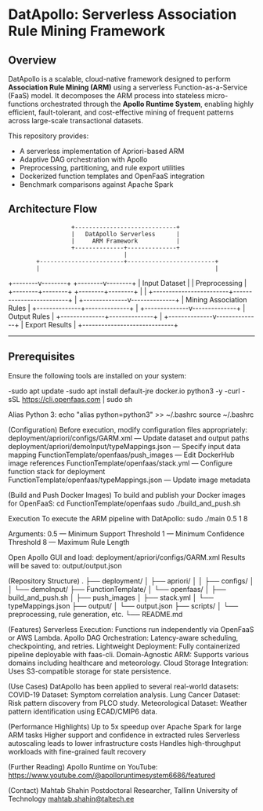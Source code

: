# DatApollo: Serverless Association Rule Mining Framework

## Overview

DatApollo is a scalable, cloud-native framework designed to perform **Association Rule Mining (ARM)** using a serverless Function-as-a-Service (FaaS) model. It decomposes the ARM process into stateless micro-functions orchestrated through the **Apollo Runtime System**, enabling highly efficient, fault-tolerant, and cost-effective mining of frequent patterns across large-scale transactional datasets.

This repository provides:
- A serverless implementation of Apriori-based ARM
- Adaptive DAG orchestration with Apollo
- Preprocessing, partitioning, and rule export utilities
- Dockerized function templates and OpenFaaS integration
- Benchmark comparisons against Apache Spark



## Architecture Flow

                      +-----------------------------+
                      |   DatApollo Serverless      |
                      |     ARM Framework           |
                      +--------------+--------------+
                                     |
            +------------------------+-------------------------+
            |                                                  |
   +--------v--------+                                +--------v--------+
   |  Input Dataset  |                                |   Preprocessing  |
   +--------+--------+                                +--------+--------+
            |                                                  |
            +------------------------+-------------------------+
                                     |
                      +--------------v--------------+
                      |   Mining Association Rules   |
                      +--------------+--------------+
                                     |
                      +--------------v--------------+
                      |        Output Rules         |
                      +--------------+--------------+
                                     |
                      +--------------v--------------+
                      |       Export Results        |
                      +-----------------------------+


---

## Prerequisites

Ensure the following tools are installed on your system:

-sudo apt update
-sudo apt install default-jre docker.io python3 -y
-curl -sSL https://cli.openfaas.com | sudo sh


Alias Python 3:
echo "alias python=python3" >> ~/.bashrc
source ~/.bashrc

(Configuration)
Before execution, modify configuration files appropriately:
deployment/apriori/configs/GARM.xml — Update dataset and output paths
deployment/apriori/demoInput/typeMappings.json — Specify input data mapping
FunctionTemplate/openfaas/push_images — Edit DockerHub image references
FunctionTemplate/openfaas/stack.yml — Configure function stack for deployment
FunctionTemplate/openfaas/typeMappings.json — Update image metadata


(Build and Push Docker Images)
To build and publish your Docker images for OpenFaaS:
cd FunctionTemplate/openfaas
sudo ./build_and_push.sh


Execution
To execute the ARM pipeline with DatApollo: sudo ./main 0.5 1 8

Arguments:
0.5 — Minimum Support Threshold
1 — Minimum Confidence Threshold
8 — Maximum Rule Length

Open Apollo GUI and load: deployment/apriori/configs/GARM.xml
Results will be saved to: output/output.json


(Repository Structure)
.
├── deployment/
│   ├── apriori/
│   │   ├── configs/
│   │   └── demoInput/
├── FunctionTemplate/
│   └── openfaas/
│       ├── build_and_push.sh
│       ├── push_images
│       ├── stack.yml
│       └── typeMappings.json
├── output/
│   └── output.json
├── scripts/
│   └── preprocessing, rule generation, etc.
└── README.md


(Features)
Serverless Execution: Functions run independently via OpenFaaS or AWS Lambda.
Apollo DAG Orchestration: Latency-aware scheduling, checkpointing, and retries.
Lightweight Deployment: Fully containerized pipeline deployable with faas-cli.
Domain-Agnostic ARM: Supports various domains including healthcare and meteorology.
Cloud Storage Integration: Uses S3-compatible storage for state persistence.

(Use Cases)
DatApollo has been applied to several real-world datasets:
COVID-19 Dataset: Symptom correlation analysis.
Lung Cancer Dataset: Risk pattern discovery from PLCO study.
Meteorological Dataset: Weather pattern identification using ECAD/CMIP6 data.

(Performance Highlights)
Up to 5x speedup over Apache Spark for large ARM tasks
Higher support and confidence in extracted rules
Serverless autoscaling leads to lower infrastructure costs
Handles high-throughput workloads with fine-grained fault recovery

(Further Reading)
Apollo Runtime on YouTube: https://www.youtube.com/@apolloruntimesystem6686/featured


(Contact)
Mahtab Shahin
Postdoctoral Researcher, Tallinn University of Technology
mahtab.shahin@taltech.ee


